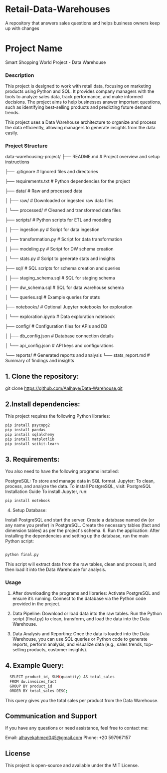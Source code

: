 # Retail-Data-Warehouses
A repository that answers sales questions and helps business owners keep up with changes 

# Project Name
Smart Shopping World Project - Data Warehouse

### Description
This project is designed to work with retail data, focusing on marketing products using Python and SQL. It provides company managers with the tools to analyze sales data, track performance, and make informed decisions. The project aims to help businesses answer important questions, such as identifying best-selling products and predicting future demand trends.

This project uses a Data Warehouse architecture to organize and process the data efficiently, allowing managers to generate insights from the data easily.

### Project Structure

data-warehousing-project/
├── README.md              # Project overview and setup instructions

├── .gitignore             # Ignored files and directories

├── requirements.txt       # Python dependencies for the project

├── data/                  # Raw and processed data

│   ├── raw/               # Downloaded or ingested raw data files

│   └── processed/         # Cleaned and transformed data files

├── scripts/               # Python scripts for ETL and modeling

│   ├── ingestion.py       # Script for data ingestion

│   ├── transformation.py  # Script for data transformation

│   ├── modeling.py        # Script for DW schema creation

│   └── stats.py           # Script to generate stats and insights

├── sql/                   # SQL scripts for schema creation and queries

│   ├── staging_schema.sql # SQL for staging schema

│   ├── dw_schema.sql      # SQL for data warehouse schema

│   └── queries.sql        # Example queries for stats

├── notebooks/             # Optional Jupyter notebooks for exploration

│   └── exploration.ipynb  # Data exploration notebook

├── config/                # Configuration files for APIs and DB

│   ├── db_config.json     # Database connection details

│   └── api_config.json    # API keys and configurations

└── reports/               # Generated reports and analysis
    └── stats_report.md    # Summary of findings and insights
    

## 1. Clone the repository:
git clone https://github.com/Aalhaye/Data-Warehouse.git

## 2.Install dependencies:
This project requires the following Python libraries:
```bash
pip install psycopg2
pip install pandas
pip install sqlalchemy
pip install matplotlib
pip install scikit-learn
```
## 3. Requirements:
You also need to have the following programs installed:

PostgreSQL: To store and manage data in SQL format.
Jupyter: To clean, process, and analyze the data.
To install PostgreSQL, visit: PostgreSQL Installation Guide To install Jupyter, run:
```bash
pip install notebook
```
4. Setup Database:
   
Install PostgreSQL and start the server.
Create a database named dw (or any name you prefer) in PostgreSQL.
Create the necessary tables (fact and dimension tables) as per the project's schema.
6. Run the application:
After installing the dependencies and setting up the database, run the main Python script:

```bash

python final.py
```

This script will extract data from the raw tables, clean and process it, and then load it into the Data Warehouse for analysis.

### Usage
1. After downloading the programs and libraries:
Activate PostgreSQL and ensure it’s running.
Connect to the database via the Python code provided in the project.

3. Data Pipeline:
Download or load data into the raw tables.
Run the Python script (final.py) to clean, transform, and load the data into the Data Warehouse.
4. Data Analysis and Reporting:
Once the data is loaded into the Data Warehouse, you can use SQL queries or Python code to generate reports, perform analysis, and visualize data (e.g., sales trends, top-selling products, customer insights).

## 4. Example Query:
```bash
  SELECT product_id, SUM(quantity) AS total_sales
  FROM dw.invoices_fact
  GROUP BY product_id
  ORDER BY total_sales DESC;
```  
This query gives you the total sales per product from the Data Warehouse.

## Communication and Support
If you have any questions or need assistance, feel free to contact me:

Email: alhayekahmed045@gmail.com
Phone: +20 597967157

## License
This project is open-source and available under the MIT License.








